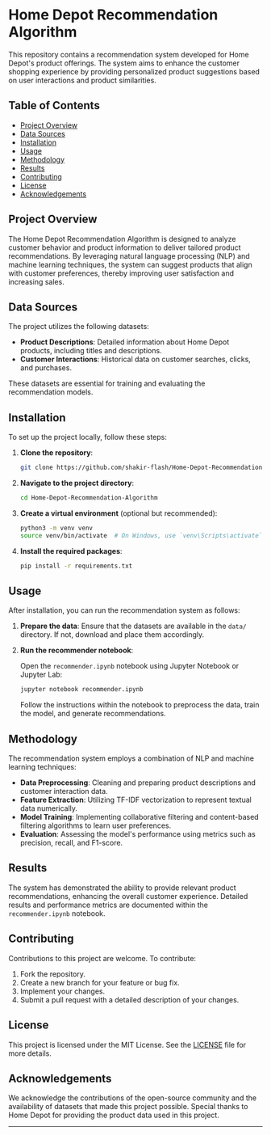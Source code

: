 # Home Depot Recommendation Algorithm

This repository contains a recommendation system developed for Home Depot's product offerings. The system aims to enhance the customer shopping experience by providing personalized product suggestions based on user interactions and product similarities.

## Table of Contents

- [Project Overview](#project-overview)
- [Data Sources](#data-sources)
- [Installation](#installation)
- [Usage](#usage)
- [Methodology](#methodology)
- [Results](#results)
- [Contributing](#contributing)
- [License](#license)
- [Acknowledgements](#acknowledgements)

## Project Overview

The Home Depot Recommendation Algorithm is designed to analyze customer behavior and product information to deliver tailored product recommendations. By leveraging natural language processing (NLP) and machine learning techniques, the system can suggest products that align with customer preferences, thereby improving user satisfaction and increasing sales.

## Data Sources

The project utilizes the following datasets:

- **Product Descriptions**: Detailed information about Home Depot products, including titles and descriptions.
- **Customer Interactions**: Historical data on customer searches, clicks, and purchases.

These datasets are essential for training and evaluating the recommendation models.

## Installation

To set up the project locally, follow these steps:

1. **Clone the repository**:

   ```bash
   git clone https://github.com/shakir-flash/Home-Depot-Recommendation-Algorithm.git
   ```

2. **Navigate to the project directory**:

   ```bash
   cd Home-Depot-Recommendation-Algorithm
   ```

3. **Create a virtual environment** (optional but recommended):

   ```bash
   python3 -m venv venv
   source venv/bin/activate  # On Windows, use `venv\Scripts\activate`
   ```

4. **Install the required packages**:

   ```bash
   pip install -r requirements.txt
   ```

## Usage

After installation, you can run the recommendation system as follows:

1. **Prepare the data**: Ensure that the datasets are available in the `data/` directory. If not, download and place them accordingly.

2. **Run the recommender notebook**:

   Open the `recommender.ipynb` notebook using Jupyter Notebook or Jupyter Lab:

   ```bash
   jupyter notebook recommender.ipynb
   ```

   Follow the instructions within the notebook to preprocess the data, train the model, and generate recommendations.

## Methodology

The recommendation system employs a combination of NLP and machine learning techniques:

- **Data Preprocessing**: Cleaning and preparing product descriptions and customer interaction data.
- **Feature Extraction**: Utilizing TF-IDF vectorization to represent textual data numerically.
- **Model Training**: Implementing collaborative filtering and content-based filtering algorithms to learn user preferences.
- **Evaluation**: Assessing the model's performance using metrics such as precision, recall, and F1-score.

## Results

The system has demonstrated the ability to provide relevant product recommendations, enhancing the overall customer experience. Detailed results and performance metrics are documented within the `recommender.ipynb` notebook.

## Contributing

Contributions to this project are welcome. To contribute:

1. Fork the repository.
2. Create a new branch for your feature or bug fix.
3. Implement your changes.
4. Submit a pull request with a detailed description of your changes.

## License

This project is licensed under the MIT License. See the [LICENSE](LICENSE) file for more details.

## Acknowledgements

We acknowledge the contributions of the open-source community and the availability of datasets that made this project possible. Special thanks to Home Depot for providing the product data used in this project.

---
